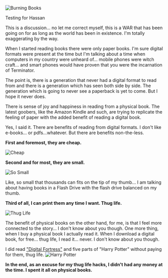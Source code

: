 ![Burning Books](https://media.giphy.com/media/c5axFSKnD7SSY/giphy.gif)

Testing for Hassan

This is a discussion… no let me correct myself, this is a WAR that has been going on for as long as the world has been in existence. I'm totally exaggerating by the way.

When I started reading books there were only paper books. I'm sure digital formats were present at the time but I'm talking about a time when computers in my country were unheard of… mobile phones were witch craft… and smart phones would have proven that you were the incarnation of Terminator.

The point is, there is a generation that never had a digital format to read from and there is a generation which has seen both side by side. The generation which is going to never see a paperback is yet to come. But I hope it never does.

There is sense of joy and happiness in reading from a physical book. The latest goobers, like the Amazon Kindle and such, are trying to replicate the feeling of paper with the added benefit of reading a digital book. 

Yes, I said it. There are benefits of reading from digital formats. I don't like e-books… or pdfs…whatever. But there are benefits non-the-less. 

**First and foremost, they are cheap.**

![Cheap](https://media.giphy.com/media/l1IYn6yMWvhRbwJz2/giphy.gif)

**Second and for most, they are small.**

![So Small](https://media.giphy.com/media/2hzRfTj3AZfY9z15uz/giphy.gif)

Like, so small that thousands can fits on the tip of my thumb… I am talking about having books in a Flash Drive with the flash drive balanced on my thumb.

**Third of all, I can print them any time I want. Thug life.**

![Thug Life](https://media.giphy.com/media/yoJC2I6rJYCpVoXUhW/giphy.gif)

The benefit of physical books on the other hand, for me, is that I feel more connected to the story… I don't know about you though. One more thing, when I buy a physical book I actually read it. When I download a digital book, for free… thug life, I read it… never. I don't know about you though.

I did read ["Digital Fortress"](https://en.wikipedia.org/wiki/Digital_Fortress) and five parts of "Harry Potter" without paying for them, thug life.
![Harry Potter](https://media.giphy.com/media/z9E0VKpHX4kSI/giphy.gif)

**In the end, as an excuse for my thug life hacks, I didn't had any money at the time. I spent it all on physical books.**

